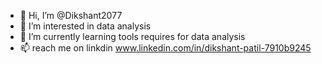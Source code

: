 - 👋 Hi, I’m @Dikshant2077
- 👀 I’m interested in data analysis 
- 🌱 I’m currently learning tools requires for data analysis
- 📫 reach me on linkdin www.linkedin.com/in/dikshant-patil-7910b9245


<!---
Dikshant2077/Dikshant2077 is a ✨ special ✨ repository because its `README.md` (this file) appears on your GitHub profile.
You can click the Preview link to take a look at your changes.
--->
